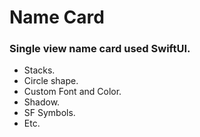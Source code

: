 # Name Card
### Single view name card used SwiftUI.
- Stacks.
- Circle shape.
- Custom Font and Color.
- Shadow.
- SF Symbols.
- Etc.
